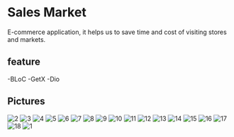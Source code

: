 # Sales Market
 E-commerce application, it helps us to save time and cost of visiting stores and markets.
 
## feature
-BLoC
-GetX
-Dio

## Pictures

![2](https://user-images.githubusercontent.com/66007646/176163899-5db39841-a055-4da1-943d-522b2b3900ba.jpg)
![3](https://user-images.githubusercontent.com/66007646/176163918-8adc819f-53f1-43ac-8195-e38efec98f45.jpg)
![4](https://user-images.githubusercontent.com/66007646/176163943-6a46bf85-412b-4225-9003-8d85fd054442.jpg)
![5](https://user-images.githubusercontent.com/66007646/176163953-e60dfded-4f9e-4396-a112-5bedb5e6a020.jpg)
![6](https://user-images.githubusercontent.com/66007646/176163962-f2d1f25b-8c0c-4ffa-9c0b-083199c55679.jpg)
![7](https://user-images.githubusercontent.com/66007646/176163969-5e458d36-4838-43b7-86e3-0d4b4503ab4a.jpg)
![8](https://user-images.githubusercontent.com/66007646/176163974-b8a18aeb-26cc-4f2a-a498-c0e04e2612e7.jpg)
![9](https://user-images.githubusercontent.com/66007646/176163978-a5002a91-a0ea-430f-af89-8ecb30c0558e.jpg)
![10](https://user-images.githubusercontent.com/66007646/176164007-b723974e-b3cc-47ec-94b7-a25e542bb93b.jpg)
![11](https://user-images.githubusercontent.com/66007646/176164023-a7fd5570-fa26-42ec-836c-571c28b5320f.jpg)
![12](https://user-images.githubusercontent.com/66007646/176164037-c1fef698-5f05-4155-be89-10dfbad45ed6.jpg)
![13](https://user-images.githubusercontent.com/66007646/176164048-e2b6afd3-2862-494d-8041-6f6accf4a676.jpg)
![14](https://user-images.githubusercontent.com/66007646/176164053-8660caf1-a78b-4800-b9f4-cf140e0a22e4.jpg)
![15](https://user-images.githubusercontent.com/66007646/176164061-5d078fb6-b8c4-40b4-9774-98e56e3b0dde.jpg)
![16](https://user-images.githubusercontent.com/66007646/176164071-f58b3307-8b58-45ec-9a29-b2136ff0cc5d.jpg)
![17](https://user-images.githubusercontent.com/66007646/176164075-fe796da7-3dda-4fea-bd86-4a09fe43e37e.jpg)
![18](https://user-images.githubusercontent.com/66007646/176164077-dbcb60c5-fbaf-4934-bcbd-c3a3db282d8b.jpg)
![1](https://user-images.githubusercontent.com/66007646/176164090-c95a6729-4319-42ed-b2d7-ac24116628db.jpg)
